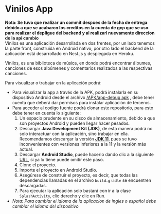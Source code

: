 # Vinilos App
**Nota: Se tuvo que realizar un commit despues de la fecha de entrega debido a que se acabaron los creditos en la cuenta de gcp que se uso para realizar el depligue del backend y al realizarl nuevamente direccion de la api cambio**
<br>
Vinilos es una aplicación desarrollada en dos frentes, por un lado tenemos la parte front, construida en Android nativo, por otro lado el backend de la aplicación está desarrollado en Nest.js y desplegada en Heroku.

Vinilos, es una biblioteca de música, en donde podrá encontrar álbumes, canciones de esos albúmenes y comentarios realizados a las respectivas canciones.

Para visualizar o trabajar en la aplicación podrá:
- Para visualizar la app a través de la APK, podrá instalarla en su dispositivo Android desde el archivo [/APK/app-debug.apk](/APK/app-debug.apk)  , debe tener cuenta que deberá dar permisos para instalar aplicación de terceros.
- Para acceder al codigo fuente podrá clonar este repositorio, para esto debe tener en cuenta lo siguiente:
    1. Un espacio prudente en su disco de almacenamiento, debido a que son proyectos Android y pueden llegar hacer pesados.
    2. Descargar **Java Development Kit (JDK)**, de esta manera podrá no solo interactuar con la aplicación, sino trabajar en ella. Recomendamos descargar la versión **[JDK 11](https://openjdk.org/projects/jdk/11/)**,
       pues se tuvo inconvenientes con versiones inferiores a la 11 y la versión más actual.
    3. Descargar **Android Studio**, puede hacerlo dando clic a la siguiente [URL](https://developer.android.com/studio?hl=es-419&gclid=CjwKCAjwtp2bBhAGEiwAOZZTuPBonzLazwuNdiRverwgye5Sk6vMCq2Sc6z1BvHzDYuWcZ1Payd9sRoC6OYQAvD_BwE&gclsrc=aw.ds),
       si ya lo tiene puede omitir este paso.
    4. Clone el proyecto.
    5. Importe el proyecto en Android Studio.
    6. Asegúrese de construir el proyecto, es decir, que todas las dependencias llamadas en el archivo `build.gradle` se encuentren descargadas.
    7. Para ejecutar la aplicación solo bastará con ir a la clase `SplashActivity`, clic derecho y clic en Run.
 - _Nota: Para cambiar el idioma de la aplicacion de ingles o español debe cambiar el idioma del dispositivo_


